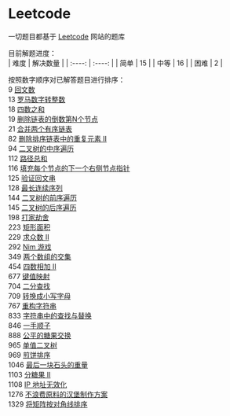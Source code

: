 # Leetcode
一切题目都基于 [Leetcode](https://leetcode-cn.com/problemset/all/) 网站的题库  

目前解题进度：  
|  难度  | 解决数量 |
|  :----:  | :----:  |
|  简单  | 15 |
|  中等  | 16 |
|  困难  | 2  |


按照数字顺序对已解答题目进行排序：  
9 [回文数](https://leetcode-cn.com/problems/palindrome-number)  
13 [罗马数字转整数](https://leetcode-cn.com/problems/roman-to-integer)  
18 [四数之和](https://leetcode-cn.com/problems/4sum)  
19 [删除链表的倒数第N个节点](https://leetcode-cn.com/problems/remove-nth-node-from-end-of-list)  
21 [合并两个有序链表](https://leetcode-cn.com/problems/merge-two-sorted-lists)  
82 [删除排序链表中的重复元素 II](https://leetcode-cn.com/problems/remove-duplicates-from-sorted-list-ii)  
94 [二叉树的中序遍历](https://leetcode-cn.com/problems/binary-tree-inorder-traversal)  
112 [路径总和](https://leetcode-cn.com/problems/path-sum)  
116 [填充每个节点的下一个右侧节点指针](https://leetcode-cn.com/problems/populating-next-right-pointers-in-each-node)  
125 [验证回文串](https://leetcode-cn.com/problems/valid-palindrome)  
128 [最长连续序列](https://leetcode-cn.com/problems/longest-consecutive-sequence)  
144 [二叉树的前序遍历](https://leetcode-cn.com/problems/binary-tree-preorder-traversal)  
145 [二叉树的后序遍历](https://leetcode-cn.com/problems/binary-tree-postorder-traversal)  
198 [打家劫舍](https://leetcode-cn.com/problems/house-robber)  
223 [矩形面积](https://leetcode-cn.com/problems/rectangle-area)  
229 [求众数 II](https://leetcode-cn.com/problems/majority-element-ii)  
292 [Nim 游戏](https://leetcode-cn.com/problems/nim-game)  
349 [两个数组的交集](https://leetcode-cn.com/problems/intersection-of-two-arrays)  
454 [四数相加 II](https://leetcode-cn.com/problems/4sum-ii)  
677 [键值映射](https://leetcode-cn.com/problems/map-sum-pairs)  
704 [二分查找](https://leetcode-cn.com/problems/binary-search)  
709 [转换成小写字母](https://leetcode-cn.com/problems/to-lower-case)  
767 [重构字符串](https://leetcode-cn.com/problems/reorganize-string)  
833 [字符串中的查找与替换](https://leetcode-cn.com/problems/find-and-replace-in-string)  
846 [一手顺子](https://leetcode-cn.com/problems/hand-of-straights)  
888 [公平的糖果交换](https://leetcode-cn.com/problems/fair-candy-swap)   
965 [单值二叉树](https://leetcode-cn.com/problems/univalued-binary-tree)  
969 [煎饼排序](https://leetcode-cn.com/problems/pancake-sorting)   
1046 [最后一块石头的重量](https://leetcode-cn.com/problems/last-stone-weight)  
1103 [分糖果 II](https://leetcode-cn.com/problems/distribute-candies-to-people)  
1108 [IP 地址无效化](https://leetcode-cn.com/problems/defanging-an-ip-address)  
1276 [不浪费原料的汉堡制作方案](https://leetcode-cn.com/problems/number-of-burgers-with-no-waste-of-ingredients)  
1329 [将矩阵按对角线排序](https://leetcode-cn.com/problems/sort-the-matrix-diagonally)  
